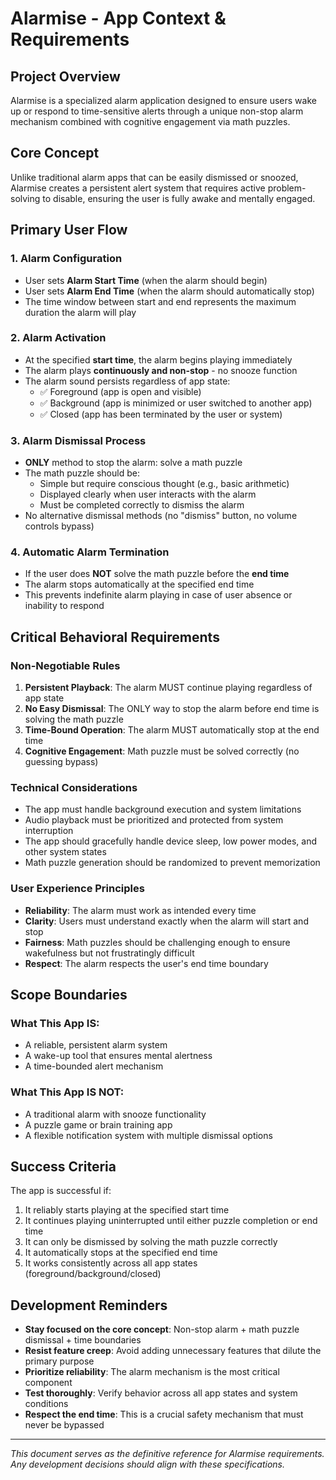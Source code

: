 # Alarmise - App Context & Requirements

## Project Overview
Alarmise is a specialized alarm application designed to ensure users wake up or respond to time-sensitive alerts through a unique non-stop alarm mechanism combined with cognitive engagement via math puzzles.

## Core Concept
Unlike traditional alarm apps that can be easily dismissed or snoozed, Alarmise creates a persistent alert system that requires active problem-solving to disable, ensuring the user is fully awake and mentally engaged.

## Primary User Flow

### 1. Alarm Configuration
- User sets **Alarm Start Time** (when the alarm should begin)
- User sets **Alarm End Time** (when the alarm should automatically stop)
- The time window between start and end represents the maximum duration the alarm will play

### 2. Alarm Activation
- At the specified **start time**, the alarm begins playing immediately
- The alarm plays **continuously and non-stop** - no snooze function
- The alarm sound persists regardless of app state:
  - ✅ Foreground (app is open and visible)
  - ✅ Background (app is minimized or user switched to another app)
  - ✅ Closed (app has been terminated by the user or system)

### 3. Alarm Dismissal Process
- **ONLY** method to stop the alarm: solve a math puzzle
- The math puzzle should be:
  - Simple but require conscious thought (e.g., basic arithmetic)
  - Displayed clearly when user interacts with the alarm
  - Must be completed correctly to dismiss the alarm
- No alternative dismissal methods (no "dismiss" button, no volume controls bypass)

### 4. Automatic Alarm Termination
- If the user does **NOT** solve the math puzzle before the **end time**
- The alarm stops automatically at the specified end time
- This prevents indefinite alarm playing in case of user absence or inability to respond

## Critical Behavioral Requirements

### Non-Negotiable Rules
1. **Persistent Playback**: The alarm MUST continue playing regardless of app state
2. **No Easy Dismissal**: The ONLY way to stop the alarm before end time is solving the math puzzle
3. **Time-Bound Operation**: The alarm MUST automatically stop at the end time
4. **Cognitive Engagement**: Math puzzle must be solved correctly (no guessing bypass)

### Technical Considerations
- The app must handle background execution and system limitations
- Audio playback must be prioritized and protected from system interruption
- The app should gracefully handle device sleep, low power modes, and other system states
- Math puzzle generation should be randomized to prevent memorization

### User Experience Principles
- **Reliability**: The alarm must work as intended every time
- **Clarity**: Users must understand exactly when the alarm will start and stop
- **Fairness**: Math puzzles should be challenging enough to ensure wakefulness but not frustratingly difficult
- **Respect**: The alarm respects the user's end time boundary

## Scope Boundaries

### What This App IS:
- A reliable, persistent alarm system
- A wake-up tool that ensures mental alertness
- A time-bounded alert mechanism

### What This App IS NOT:
- A traditional alarm with snooze functionality
- A puzzle game or brain training app
- A flexible notification system with multiple dismissal options

## Success Criteria
The app is successful if:
1. It reliably starts playing at the specified start time
2. It continues playing uninterrupted until either puzzle completion or end time
3. It can only be dismissed by solving the math puzzle correctly
4. It automatically stops at the specified end time
5. It works consistently across all app states (foreground/background/closed)

## Development Reminders
- **Stay focused on the core concept**: Non-stop alarm + math puzzle dismissal + time boundaries
- **Resist feature creep**: Avoid adding unnecessary features that dilute the primary purpose
- **Prioritize reliability**: The alarm mechanism is the most critical component
- **Test thoroughly**: Verify behavior across all app states and system conditions
- **Respect the end time**: This is a crucial safety mechanism that must never be bypassed

---
*This document serves as the definitive reference for Alarmise requirements. Any development decisions should align with these specifications.*
